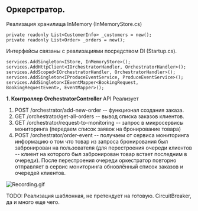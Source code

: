 ## **Оркерстратор.**


Реализация хранилища InMemory (InMemoryStore.cs)
```
private readonly List<CustomerInfo> _customers = new();
private readonly List<Order> _orders = new();
```


Интерфейсы связаны с реализациями посредством DI (Startup.cs).
```
services.AddSingleton<IStore, InMemoryStore>();
services.AddHttpClient<IOrchestratorHandler, OrchestratorHandler>();
services.AddScoped<IOrchestratorHandler, OrchestratorHandler>();
services.AddSingleton<IProduceEventService, ProduceEventService>();
services.AddSingleton<IEventMapper<BookingRequest, BookingRequestEvent>, EventMapper>();
```

**1. Контроллер OrchestratorController**
API Реализует
1. POST /orchestrator/add-new-order -- функционал создания заказа. 
2. GET /orchestrator/get-all-orders -- вывод списка заказов клиентов.
3. GET /orchestrator/request-to-monitoring -- запрос в микросервисы мониторинга (передаем список заявок на 
   бронирование товара)
4. POST /orchestrator/order-event -- получаем от сервиса мониторинга информацию о том что товар из запроса
   бронирования был забронирован на пользователя (для перестроения очереди клиентов -- клиент на которого был
   забронирован товар встает последним в очереди). После перестроения очереди оркестратор повторно отправляет в
   сервис мониторинга обновлённый список заказов и очередей клиентов.


![Recording.gif](Recording.gif)

TODO: Реализация шаблонная, не претендует на готовую. CircuitBreaker, да и много еще чего. 
